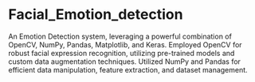 # Facial_Emotion_detection
 An Emotion Detection system, leveraging a powerful combination of OpenCV, NumPy, Pandas, Matplotlib, and Keras. Employed OpenCV for robust facial expression recognition, utilizing pre-trained models and custom data augmentation techniques. Utilized NumPy and Pandas for efficient data manipulation, feature extraction, and dataset management.
